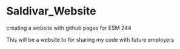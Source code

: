 # Saldivar_Website
creating a website with github pages for ESM 244


This will be a website to for sharing my code with future employers